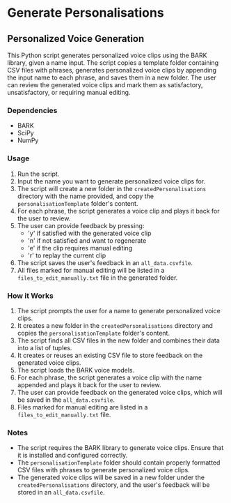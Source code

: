 # Generate Personalisations

## Personalized Voice Generation

This Python script generates personalized voice clips using the BARK library, given a name input. The script copies a template folder containing CSV files with phrases, generates personalized voice clips by appending the input name to each phrase, and saves them in a new folder. The user can review the generated voice clips and mark them as satisfactory, unsatisfactory, or requiring manual editing.

### Dependencies

- BARK
- SciPy
- NumPy

### Usage

1. Run the script.
2. Input the name you want to generate personalized voice clips for.
3. The script will create a new folder in the `createdPersonalisations` directory with the name provided, and copy the `personalisationTemplate` folder's content.
4. For each phrase, the script generates a voice clip and plays it back for the user to review.
5. The user can provide feedback by pressing:
    - 'y' if satisfied with the generated voice clip
    - 'n' if not satisfied and want to regenerate
    - 'e' if the clip requires manual editing
    - 'r' to replay the current clip
6. The script saves the user's feedback in an `all_data.csvfile`.
7. All files marked for manual editing will be listed in a `files_to_edit_manually.txt` file in the generated folder.

### How it Works

1. The script prompts the user for a name to generate personalized voice clips.
2. It creates a new folder in the `createdPersonalisations` directory and copies the `personalisationTemplate` folder's content.
3. The script finds all CSV files in the new folder and combines their data into a list of tuples.
4. It creates or reuses an existing CSV file to store feedback on the generated voice clips.
5. The script loads the BARK voice models.
6. For each phrase, the script generates a voice clip with the name appended and plays it back for the user to review.
7. The user can provide feedback on the generated voice clips, which will be saved in the `all_data.csvfile`.
8. Files marked for manual editing are listed in a `files_to_edit_manually.txt` file.

### Notes

- The script requires the BARK library to generate voice clips. Ensure that it is installed and configured correctly.
- The `personalisationTemplate` folder should contain properly formatted CSV files with phrases to generate personalized voice clips.
- The generated voice clips will be saved in a new folder under the `createdPersonalisations` directory, and the user's feedback will be stored in an `all_data.csvfile`.